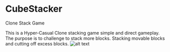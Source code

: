 # CubeStacker
Clone Stack Game

This is a Hyper-Casual Clone stacking game simple and direct gameplay. The purpose is to challenge to stack more blocks. Stacking movable blocks and cutting off excess blocks.
![alt text](http://url/to/https://img.tamindir.com/ti_e_ul/erkancalp/p/stack_3_506x900.jpg)
